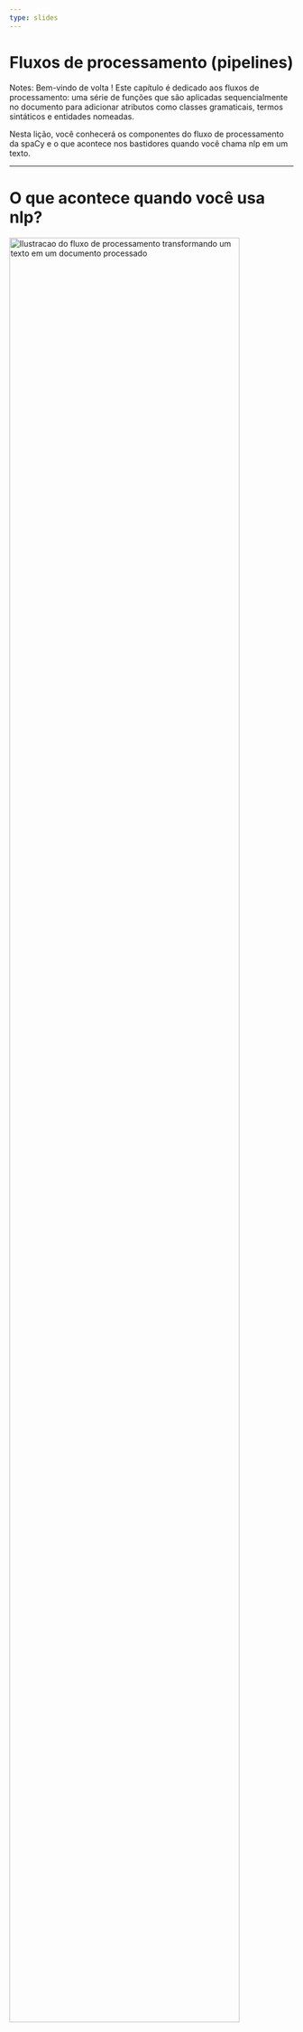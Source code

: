 ```yaml
---
type: slides
---
```


# Fluxos de processamento (pipelines)

Notes: Bem-vindo de volta ! Este capítulo é dedicado aos fluxos de processamento:
uma série de funções que são aplicadas sequencialmente no documento para
adicionar atributos como classes gramaticais,  termos sintáticos e
entidades nomeadas.

Nesta lição, você conhecerá os componentes do fluxo de processamento da spaCy
e o que acontece nos bastidores quando você chama nlp em um texto.

---

# O que acontece quando você usa nlp?

<img src="/pipeline.png" alt="Ilustracao do fluxo de processamento transformando um texto em um documento processado" width="90%" />

```python
doc = nlp("This is a sentence.")
```

Notes: Você já viu esse comando diversas vezes: passar um texto como 
argumento para o objeto `nlp` e receber um objeto `Doc`.

Mas o que o objeto `nlp` _de fato_ faz?

Inicialmente o toquenizador (tokenizer) é aplicado ao texto e ele é transformado em um 
objeto `Doc`. Em seguida, uma série de componentes são aplicados sequencialmente
no objeto `Doc`: o tagueador (tagger), o analisador (parser) e o identificador de 
entidades. Por fim, o documento processado é retornado, e você poderá trabalhar com 
ele.

---

# Componentes padrão do fluxo de processamento 

| Name        | Description                                              | Creates                                                   |
| ----------- | :------------------------------------------------------- | :-------------------------------------------------------- |
| **tagger**  | Tagueador de classses gramaticais (part-of-speech tagger)| `Token.tag`, `Token.pos`                                  |
| **parser**  | Analisador sintático (dependency parser)                 | `Token.dep`, `Token.head`, `Doc.sents`, `Doc.noun_chunks` |
| **ner**     | Identificador de entidades (named entity recognizer)     | `Doc.ents`, `Token.ent_iob`, `Token.ent_type`             |
| **textcat** | Classificador de texto (text classifier)                 | `Doc.cats`                                                |

Notes: Como padrão, a spaCy tem os seguintes componentes no fluxo de processamento:

O tagueador de classes gramaticais cria os atributos `token.tag` e `token.pos`.

O analisador sintático cria os atributos `token.dep` e `token.head` e também
é responsável por identificar sentenças e frases nominais, também conhecidas
como "pedaços de substantivos" (noun chunks).

O identificador de entidades adiciona entidades ao atributo `doc.ents`. Ele
também atribui o tipo de entidade aos tokens, que indica se
um token é parte de uma entidade ou não.

E por último, o classificador de textos define os marcadores de categoria que
se aplicam ao texto como um todo, adicionando essa informação ao atributo `doc.cats`.

Devido ao fato que as categorias de texto são bastante específicas, o 
classificador de texto não está incluso como padrão em nenhum dos modelos 
pré-treinados. Mas você pode utilizá-lo em seu projeto.

---

# Nos bastidores

<img src="/package_meta.png" alt="Ilustracao de um pacote com nome en_core_web_sm, arquivos e pastas e metadados meta.json" />

- O fluxo de processamento (pipeline) ocorre sequencialmente conforme definido no `meta.json` do modelo 
- Os componentes padrão usam dados binários para fazer as previsões

Notes: Todos os modelos que você pode importar na biblioteca spaCy incluem vários arquivos,
dentre eles um `meta.json`.

O arquivo meta define o idioma e o fluxo de processamento. Ele indica quais componentes
precisam ser instanciados pela spaCy.

Os componentes internos que fazem as previsões necessitam de dados binários. Esses
dados estão inclusos no pacote do modelo e são carregados nos componentes quando
você carrega o modelo.

---

# Atributos do fluxo de processamento

- `nlp.pipe_names`: lista dos nomes dos componentes

```python
print(nlp.pipe_names)
```

```out
['tagger', 'parser', 'ner']
```

- `nlp.pipeline`: lista de tuplas `(name, component)`

```python
print(nlp.pipeline)
```

```out
[('tagger', <spacy.pipeline.Tagger>),
 ('parser', <spacy.pipeline.DependencyParser>),
 ('ner', <spacy.pipeline.EntityRecognizer>)]
```

Notes: Para verificar os nomes dos componentes do fluxo de processamento
presentes no objeto atual, você pode usar o atributo `nlp.pipe_names`.

Para obter uma lista de tuplas com o nome do componente e sua função,
você pode usar o atributo `nlp.pipeline`.

A função de um componente é a função que é aplicada ao documento
para processá-lo e definir alguns atributos, como por exemplo, classe 
gramatical, termos sintáticos e de entidades.

---

# Vamos praticar!

Notes: Vamos agora dar uma olhada em alguns fluxos de processamento da spaCy !
